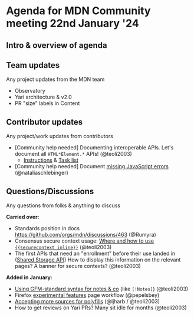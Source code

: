 # Agenda for MDN Community meeting 22nd January '24

## Intro & overview of agenda

## Team updates

Any project updates from the MDN team

- Observatory
- Yari architecture & v2.0
- PR "size" labels in Content

## Contributor updates

Any project/work updates from contributors

- [Community help needed] Documenting interoperable APIs. Let's document all `HTML*Element.*` APIs! (@teoli2003)
  - [Instructions](https://github.com/orgs/mdn/discussions/476) & [Task list](https://docs.google.com/spreadsheets/d/1lvITVZJM8dx8s_Kee5UNI1hDfPNF0gXQwjPop5xIF5E/edit#gid=369545647)
- [Community help needed] Document [missing JavaScript errors](https://github.com/mdn/mdn/issues/505) (@nataliaschlebinger)

## Questions/Discussions

Any questions from folks & anything to discuss

**Carried over:**

- Standards position in docs <https://github.com/orgs/mdn/discussions/463> (@Rumyra)
- Consensus secure context usage: [Where and how to use `{{securecontext_inline}}`](https://github.com/orgs/mdn/discussions/482#discussioncomment-7825014) (@teoli2003)
- The first APIs that need an "enrollment" before their use landed in ([Shared Storage API](https://developer.mozilla.org/en-US/docs/Web/API/Shared_Storage_API)) How to display this information on the relevant pages? A banner for secure contexts? (@teoli2003)

**Added in January:**

- [Using GFM-standard syntax for notes & co](https://github.com/mdn/yari/pull/10168) (like `[!Notes]`) (@teoli2003)
- Firefox [experimental features](https://developer.mozilla.org/en-US/docs/Mozilla/Firefox/Experimental_features) page workflow (@pepelsbey)
- [Accepting more sources for polyfills](https://github.com/orgs/mdn/discussions/475#discussion-6000833) (@ljharb / @teoli2003)
- How to get reviews on Yari PRs? Many sit idle for months (@teoli2003)
